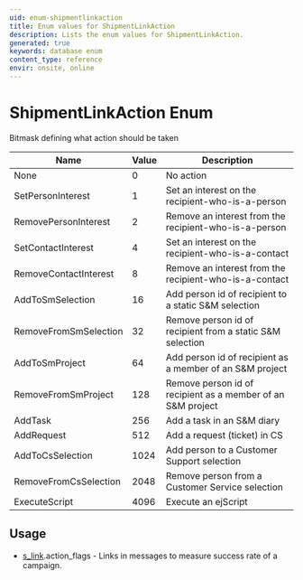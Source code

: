 ```yaml
---
uid: enum-shipmentlinkaction
title: Enum values for ShipmentLinkAction
description: Lists the enum values for ShipmentLinkAction.
generated: true
keywords: database enum
content_type: reference
envir: onsite, online
---
```


# ShipmentLinkAction Enum

Bitmask defining what action should be taken

| Name | Value | Description |
|------|-------|-------------|
|None|0|No action|
|SetPersonInterest|1|Set an interest on the recipient-who-is-a-person|
|RemovePersonInterest|2|Remove an interest from the recipient-who-is-a-person|
|SetContactInterest|4|Set an interest on the recipient-who-is-a-contact|
|RemoveContactInterest|8|Remove an interest from the recipient-who-is-a-contact|
|AddToSmSelection|16|Add person id of recipient to a static S&M selection|
|RemoveFromSmSelection|32|Remove person id of recipient from a static S&M selection|
|AddToSmProject|64|Add person id of recipient as a member of an S&M project|
|RemoveFromSmProject|128|Remove person id of recipient as a member of an S&M project|
|AddTask|256|Add a task in an S&M diary|
|AddRequest|512|Add a request (ticket) in CS|
|AddToCsSelection|1024|Add person to a Customer Support selection|
|RemoveFromCsSelection|2048|Remove person from a Customer Service selection|
|ExecuteScript|4096|Execute an ejScript|

## Usage

* [s_link](../s-link.md).action_flags - Links in messages to measure success rate of a campaign.
